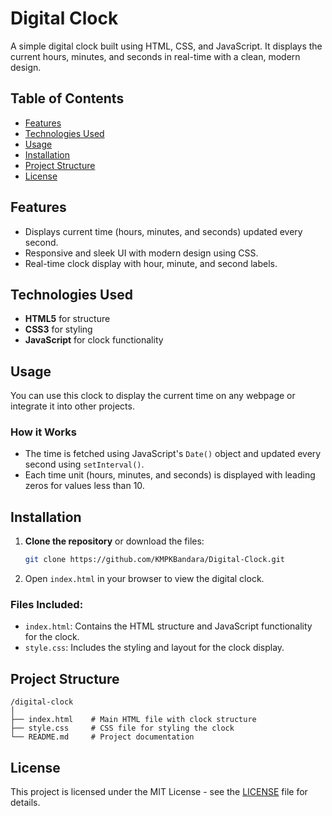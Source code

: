 # Digital Clock

A simple digital clock built using HTML, CSS, and JavaScript. It displays the current hours, minutes, and seconds in real-time with a clean, modern design.

## Table of Contents

- [Features](#features)
- [Technologies Used](#technologies-used)
- [Usage](#usage)
- [Installation](#installation)
- [Project Structure](#project-structure)
- [License](#license)

## Features

- Displays current time (hours, minutes, and seconds) updated every second.
- Responsive and sleek UI with modern design using CSS.
- Real-time clock display with hour, minute, and second labels.
  
## Technologies Used

- **HTML5** for structure
- **CSS3** for styling
- **JavaScript** for clock functionality

## Usage

You can use this clock to display the current time on any webpage or integrate it into other projects.

### How it Works

- The time is fetched using JavaScript's `Date()` object and updated every second using `setInterval()`.
- Each time unit (hours, minutes, and seconds) is displayed with leading zeros for values less than 10.
  
## Installation

1. **Clone the repository** or download the files:
   ```bash
   git clone https://github.com/KMPKBandara/Digital-Clock.git
   ```
2. Open `index.html` in your browser to view the digital clock.

### Files Included:

- `index.html`: Contains the HTML structure and JavaScript functionality for the clock.
- `style.css`: Includes the styling and layout for the clock display.

## Project Structure

```
/digital-clock
│
├── index.html    # Main HTML file with clock structure
├── style.css     # CSS file for styling the clock
└── README.md     # Project documentation
```

## License

This project is licensed under the MIT License - see the [LICENSE](LICENSE) file for details.
